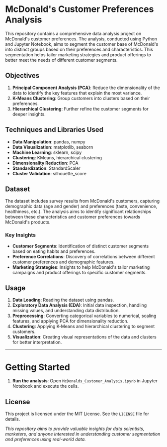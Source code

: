 # **McDonald's Customer Preferences Analysis**

This repository contains a comprehensive data analysis project on McDonald's customer preferences. The analysis, conducted using Python and Jupyter Notebook, aims to segment the customer base of McDonald's into distinct groups based on their preferences and characteristics. This segmentation helps tailor marketing strategies and product offerings to better meet the needs of different customer segments.

## **Objectives**

1. **Principal Component Analysis (PCA)**: Reduce the dimensionality of the data to identify the key features that explain the most variance.
2. **K-Means Clustering**: Group customers into clusters based on their preferences.
3. **Hierarchical Clustering**: Further refine the customer segments for deeper insights.

## **Techniques and Libraries Used**

- **Data Manipulation**: pandas, numpy
- **Data Visualization**: matplotlib, seaborn
- **Machine Learning**: sklearn, scipy
- **Clustering**: KMeans, hierarchical clustering
- **Dimensionality Reduction**: PCA
- **Standardization**: StandardScaler
- **Cluster Validation**: silhouette_score

## **Dataset**

The dataset includes survey results from McDonald's customers, capturing demographic data (age and gender) and preferences (taste, convenience, healthiness, etc.). The analysis aims to identify significant relationships between these characteristics and customer preferences towards McDonald's products.

### **Key Insights**

- **Customer Segments**: Identification of distinct customer segments based on eating habits and preferences.
- **Preference Correlations**: Discovery of correlations between different customer preferences and demographic features.
- **Marketing Strategies**: Insights to help McDonald's tailor marketing campaigns and product offerings to specific customer segments.

## **Usage**

1. **Data Loading**: Reading the dataset using pandas.
2. **Exploratory Data Analysis (EDA)**: Initial data inspection, handling missing values, and understanding data distribution.
3. **Preprocessing**: Converting categorical variables to numerical, scaling features, and applying PCA for dimensionality reduction.
4. **Clustering**: Applying K-Means and hierarchical clustering to segment customers.
5. **Visualization**: Creating visual representations of the data and clusters for better interpretation.

---

# **Getting Started**

1. **Run the analysis**: Open `McDonalds_Customer_Analysis.ipynb` in Jupyter Notebook and execute the cells.

## **License**

This project is licensed under the MIT License. See the `LICENSE` file for details.

*This repository aims to provide valuable insights for data scientists, marketers, and anyone interested in understanding customer segmentation and preferences using real-world data.*
